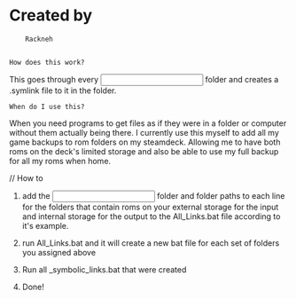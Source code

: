 # Created by
        Rackneh	
	

	How does this work?

This goes through every <input> folder and creates a .symlink file to it in the <output> folder.


	When do I use this?

When you need programs to get files as if they were in a folder or computer without them actually being there.
I currently use this myself to add all my game backups to rom folders on my steamdeck. 
Allowing me to have both roms on the deck's limited storage and also be able to use my full backup for all my roms when home.

// How to

1. add the <input> folder and <output> folder paths to each line for the folders that contain roms on your external storage for the input and internal storage for the output to the All_Links.bat file according to it's example. 

2. run All_Links.bat and it will create a new bat file for each set of folders you assigned above

3. Run all <outputfolder>_symbolic_links.bat that were created

4. Done!


